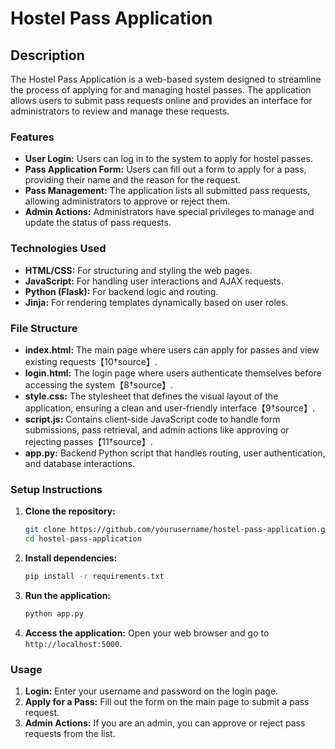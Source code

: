 # Hostel Pass Application

## Description

The Hostel Pass Application is a web-based system designed to streamline the process of applying for and managing hostel passes. The application allows users to submit pass requests online and provides an interface for administrators to review and manage these requests.

### Features

- **User Login:** Users can log in to the system to apply for hostel passes.
- **Pass Application Form:** Users can fill out a form to apply for a pass, providing their name and the reason for the request.
- **Pass Management:** The application lists all submitted pass requests, allowing administrators to approve or reject them.
- **Admin Actions:** Administrators have special privileges to manage and update the status of pass requests.

### Technologies Used

- **HTML/CSS:** For structuring and styling the web pages.
- **JavaScript:** For handling user interactions and AJAX requests.
- **Python (Flask):** For backend logic and routing.
- **Jinja:** For rendering templates dynamically based on user roles.

### File Structure

- **index.html:** The main page where users can apply for passes and view existing requests【10†source】.
- **login.html:** The login page where users authenticate themselves before accessing the system【8†source】.
- **style.css:** The stylesheet that defines the visual layout of the application, ensuring a clean and user-friendly interface【9†source】.
- **script.js:** Contains client-side JavaScript code to handle form submissions, pass retrieval, and admin actions like approving or rejecting passes【11†source】.
- **app.py:** Backend Python script that handles routing, user authentication, and database interactions.

### Setup Instructions

1. **Clone the repository:**
   ```bash
   git clone https://github.com/yourusername/hostel-pass-application.git
   cd hostel-pass-application
   ```
2. **Install dependencies:**
   ```bash
   pip install -r requirements.txt
   ```
3. **Run the application:**
   ```bash
   python app.py
   ```
4. **Access the application:**
   Open your web browser and go to `http://localhost:5000`.

### Usage

1. **Login:** Enter your username and password on the login page.
2. **Apply for a Pass:** Fill out the form on the main page to submit a pass request.
3. **Admin Actions:** If you are an admin, you can approve or reject pass requests from the list.
